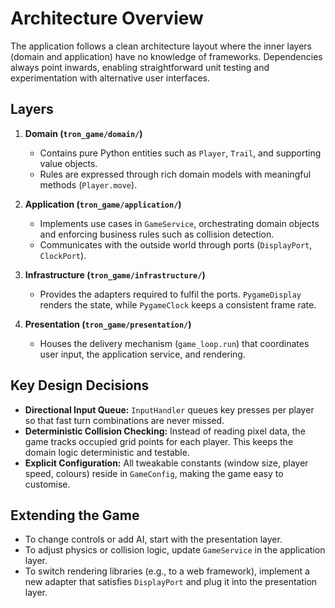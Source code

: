 # Architecture Overview

The application follows a clean architecture layout where the inner layers (domain and application) have no knowledge of frameworks. Dependencies always point inwards, enabling straightforward unit testing and experimentation with alternative user interfaces.

## Layers

1. **Domain (`tron_game/domain/`)**
   - Contains pure Python entities such as `Player`, `Trail`, and supporting value objects.
   - Rules are expressed through rich domain models with meaningful methods (`Player.move`).

2. **Application (`tron_game/application/`)**
   - Implements use cases in `GameService`, orchestrating domain objects and enforcing business rules such as collision detection.
   - Communicates with the outside world through ports (`DisplayPort`, `ClockPort`).

3. **Infrastructure (`tron_game/infrastructure/`)**
   - Provides the adapters required to fulfil the ports. `PygameDisplay` renders the state, while `PygameClock` keeps a consistent frame rate.

4. **Presentation (`tron_game/presentation/`)**
   - Houses the delivery mechanism (`game_loop.run`) that coordinates user input, the application service, and rendering.

## Key Design Decisions

- **Directional Input Queue:** `InputHandler` queues key presses per player so that fast turn combinations are never missed.
- **Deterministic Collision Checking:** Instead of reading pixel data, the game tracks occupied grid points for each player. This keeps the domain logic deterministic and testable.
- **Explicit Configuration:** All tweakable constants (window size, player speed, colours) reside in `GameConfig`, making the game easy to customise.

## Extending the Game

- To change controls or add AI, start with the presentation layer.
- To adjust physics or collision logic, update `GameService` in the application layer.
- To switch rendering libraries (e.g., to a web framework), implement a new adapter that satisfies `DisplayPort` and plug it into the presentation layer.
